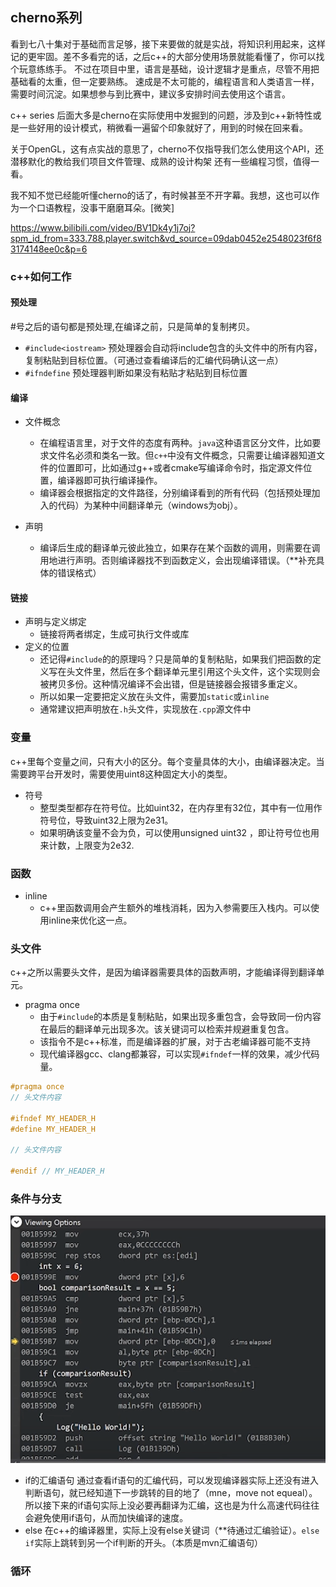
## cherno系列
看到七八十集对于基础而言足够，接下来要做的就是实战，将知识利用起来，这样记的更牢固。差不多看完的话，之后c++的大部分使用场景就能看懂了，你可以找个玩意练练手。
不过在项目中里，语言是基础，设计逻辑才是重点，尽管不用把基础看的太重，但一定要熟练。
速成是不太可能的，编程语言和人类语言一样，需要时间沉淀。如果想参与到比赛中，建议多安排时间去使用这个语言。

c++ series 后面大多是cherno在实际使用中发掘到的问题，涉及到c++新特性或是一些好用的设计模式，稍微看一遍留个印象就好了，用到的时候在回来看。

关于OpenGL，这有点实战的意思了，cherno不仅指导我们怎么使用这个API，还潜移默化的教给我们项目文件管理、成熟的设计构架 还有一些编程习惯，值得一看。

我不知不觉已经能听懂cherno的话了，有时候甚至不开字幕。我想，这也可以作为一个口语教程，没事干磨磨耳朵。[微笑]

https://www.bilibili.com/video/BV1Dk4y1j7oj?spm_id_from=333.788.player.switch&vd_source=09dab0452e2548023f6f83174148ee0c&p=6
### c++如何工作
#### 预处理
#号之后的语句都是预处理,在编译之前，只是简单的复制拷贝。
- `#include<iostream>` 预处理器会自动将include包含的头文件中的所有内容，复制粘贴到目标位置。（可通过查看编译后的汇编代码确认这一点）
- `#ifndefine` 预处理器判断如果没有粘贴才粘贴到目标位置

#### 编译
- 文件概念

    - 在编程语言里，对于文件的态度有两种。`java`这种语言区分文件，比如要求文件名必须和类名一致。但`c++`中没有文件概念，只需要让编译器知道文件的位置即可，比如通过g++或者cmake写编译命令时，指定源文件位置，编译器即可执行编译操作。
    - 编译器会根据指定的文件路径，分别编译看到的所有代码（包括预处理加入的代码）为某种中间翻译单元（windows为obj）。
- 声明
    - 编译后生成的翻译单元彼此独立，如果存在某个函数的调用，则需要在调用地进行声明。否则编译器找不到函数定义，会出现编译错误。（**补充具体的错误格式）
#### 链接
- 声明与定义绑定
    - 链接将两者绑定，生成可执行文件或库
- 定义的位置
    - 还记得`#include`的的原理吗？只是简单的复制粘贴，如果我们把函数的定义写在头文件里，然后在多个翻译单元里引用这个头文件，这个实现则会被拷贝多份。这种情况编译不会出错，但是链接器会报错多重定义。
    - 所以如果一定要把定义放在头文件，需要加`static`或`inline`
    - 通常建议把声明放在`.h`头文件，实现放在`.cpp`源文件中


### 变量
c++里每个变量之间，只有大小的区分。每个变量具体的大小，由编译器决定。当需要跨平台开发时，需要使用uint8这种固定大小的类型。
- 符号
    - 整型类型都存在符号位。比如uint32，在内存里有32位，其中有一位用作符号位，导致uint32上限为2e31。
    - 如果明确该变量不会为负，可以使用unsigned uint32 ，即让符号位也用来计数，上限变为2e32.


### 函数
- inline
    - c++里函数调用会产生额外的堆栈消耗，因为入参需要压入栈内。可以使用inline来优化这一点。


### 头文件
c++之所以需要头文件，是因为编译器需要具体的函数声明，才能编译得到翻译单元。
- pragma once
    - 由于`#include`的本质是复制粘贴，如果出现多重包含，会导致同一份内容在最后的翻译单元出现多次。该关键词可以检索并规避重复包含。 
    - 该指令不是c++标准，而是编译器的扩展，对于古老编译器可能不支持
    - 现代编译器gcc、clang都兼容，可以实现`#ifndef`一样的效果，减少代码量。

```c++
#pragma once
// 头文件内容

#ifndef MY_HEADER_H
#define MY_HEADER_H

// 头文件内容

#endif // MY_HEADER_H
```


### 条件与分支
![alt text](image.png)
- if的汇编语句
通过查看if语句的汇编代码，可以发现编译器实际上还没有进入判断语句，就已经知道下一步跳转的目的地了（mne，move not equeal）。所以接下来的if语句实际上没必要再翻译为汇编，这也是为什么高速代码往往会避免使用if语句，从而加快编译的速度。
- else
在c++的编译器里，实际上没有else关键词（**待通过汇编验证）。`else if`实际上跳转到另一个if判断的开头。（本质是mvn汇编语句）

### 循环
